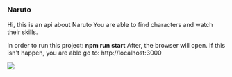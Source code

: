 ### Naruto
Hi, this is an api about Naruto
You are able to find characters and watch their skills.

In order to run this project:
**npm run start**
After, the browser will open. If this isn't happen, you are able go to: http://localhost:3000

[![](https://i.pinimg.com/originals/ac/58/31/ac5831b6b19b390006a7a04e11381377.gif)](https://i.pinimg.com/originals/ac/58/31/ac5831b6b19b390006a7a04e11381377.gif)


